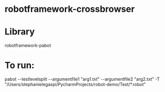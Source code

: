 # robotframework-crossbrowser

# Library
robotframework-pabot

# To run:
pabot --testlevelsplit --argumentfile1 "arg1.txt" --argumentfile2 "arg2.txt" -T "/Users/stephanielegaspi/PycharmProjects/robot-demo/Test/*.robot"

